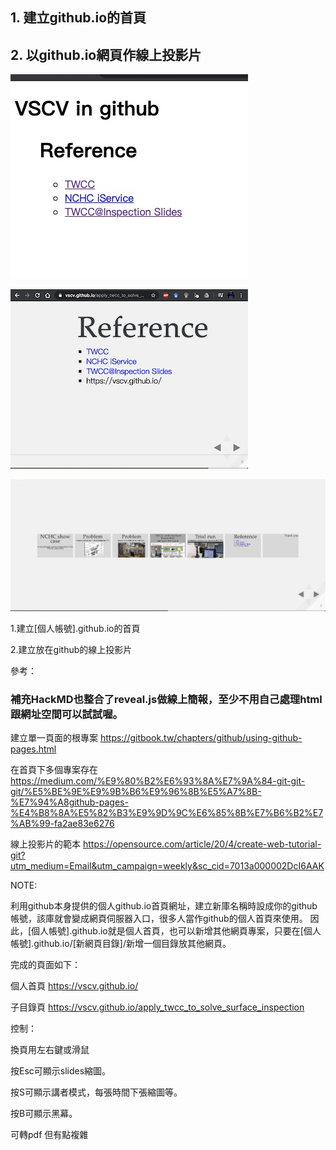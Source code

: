## 1. 建立github.io的首頁
## 2. 以github.io網頁作線上投影片

![github.io的首頁](/apply_twcc_to_solve_surface_inspection/images/github.io_page_sample.jpg)

![線上投影片](/apply_twcc_to_solve_surface_inspection/images/slides_sample.jpg)

![線上投影片](/apply_twcc_to_solve_surface_inspection/images/esc_key.jpg)


1.建立[個人帳號].github.io的首頁

2.建立放在github的線上投影片



參考：

### 補充HackMD也整合了reveal.js做線上簡報，至少不用自己處理html跟網址空間可以試試喔。

建立單一頁面的根專案
https://gitbook.tw/chapters/github/using-github-pages.html

在首頁下多個專案存在
https://medium.com/%E9%80%B2%E6%93%8A%E7%9A%84-git-git-git/%E5%BE%9E%E9%9B%B6%E9%96%8B%E5%A7%8B-%E7%94%A8github-pages-%E4%B8%8A%E5%82%B3%E9%9D%9C%E6%85%8B%E7%B6%B2%E7%AB%99-fa2ae83e6276

線上投影片的範本
https://opensource.com/article/20/4/create-web-tutorial-git?utm_medium=Email&utm_campaign=weekly&sc_cid=7013a000002DcI6AAK



NOTE:

利用github本身提供的個人github.io首頁網址，建立新庫名稱時設成你的github帳號，該庫就會變成網頁伺服器入口，很多人當作github的個人首頁來使用。
因此，[個人帳號].github.io就是個人首頁，也可以新增其他網頁專案，只要在[個人帳號].github.io/[新網頁目錄]/新增一個目錄放其他網頁。



完成的頁面如下：

個人首頁 https://vscv.github.io/

子目錄頁 https://vscv.github.io/apply_twcc_to_solve_surface_inspection


控制：

換頁用左右鍵或滑鼠

按Esc可顯示slides縮圖。

按S可顯示講者模式，每張時間下張縮圖等。

按B可顯示黑幕。

可轉pdf 但有點複雜
